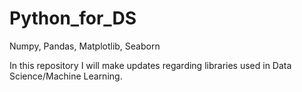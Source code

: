 # Python_for_DS
Numpy, Pandas, Matplotlib, Seaborn

In this repository I will make updates regarding libraries used in Data Science/Machine Learning.
